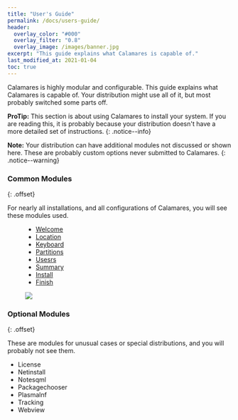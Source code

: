 ```yaml
---
title: "User's Guide"
permalink: /docs/users-guide/
header:
  overlay_color: "#000"
  overlay_filter: "0.8"
  overlay_image: /images/banner.jpg
excerpt: "This guide explains what Calamares is capable of."
last_modified_at: 2021-01-04
toc: true
---
```


Calamares is highly modular and configurable. This guide explains what Calamares is capable of. Your distribution might use all of it, but most probably switched some parts off.

**ProTip:** This section is about using Calamares to install your system. If you are reading this, it is probably because your distribution doesn't have a more detailed set of instructions.
{: .notice--info}

**Note:** Your distribution can have additional modules not discussed or shown here.  These are probably custom options never submitted to Calamares.
{: .notice--warning}

### Common Modules
{: .offset}

For nearly all installations, and all configurations of Calamares, you will see these modules used.
<figure class="intro">
    <ul>
        <li><a href="{{ site.baseurl }}/docs/welcome">Welcome</a></li>
        <li><a href="{{ site.baseurl }}/docs/location">Location</a></li>
        <li><a href="{{ site.baseurl }}/docs/keyboard">Keyboard</a></li>
        <li><a href="{{ site.baseurl }}/docs/partitions">Partitions</a></li>
        <li><a href="{{ site.baseurl }}/docs/users">Usesrs</a></li>
        <li><a href="{{ site.baseurl }}/docs/summary">Summary</a></li>
        <li><a href="{{ site.baseurl }}/docs/install">Install</a></li>
        <li><a href="{{ site.baseurl }}/docs/finish">Finish</a></li>
    </ul>
    <img src="https://raw.githubusercontent.com/wiki/calamares/calamares/img/sidebar.png">
</figure>

### Optional Modules
{: .offset}

These are modules for unusual cases or special distributions, and you will probably not see them.

 * License
 * Netinstall
 * Notesqml
 * Packagechooser
 * Plasmalnf
 * Tracking
 * Webview
